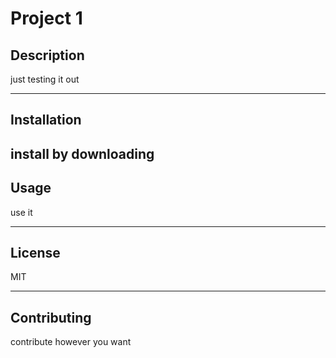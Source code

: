 
# Project 1
  
## Description
  
just testing it out
  
---
## Installation
    
install by downloading
---

## Usage

use it

---

## License

MIT

---

## Contributing

contribute however you want
  
